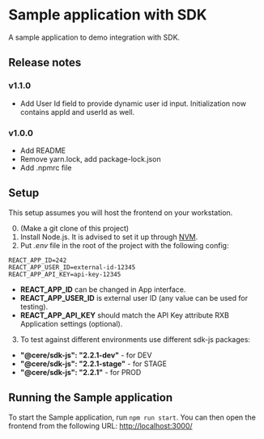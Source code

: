 # Sample application with SDK

A sample application to demo integration with SDK.

## Release notes

### v1.1.0

- Add User Id field to provide dynamic user id input. Initialization now contains appId and userId as well.

### v1.0.0

- Add README
- Remove yarn.lock, add package-lock.json
- Add .npmrc file

## Setup

This setup assumes you will host the frontend on your workstation.

0. (Make a git clone of this project)
1. Install Node.js. It is advised to set it up through [NVM](https://github.com/creationix/nvm).
2. Put _.env_ file in the root of the project with the following config:

```
REACT_APP_ID=242
REACT_APP_USER_ID=external-id-12345
REACT_APP_API_KEY=api-key-12345
```

- **REACT_APP_ID** can be changed in App interface.
- **REACT_APP_USER_ID** is external user ID (any value can be used for testing).
- **REACT_APP_API_KEY** should match the API Key attribute RXB Application settings (optional).

3. To test against different environments use different sdk-js packages:
- **"@cere/sdk-js": "2.2.1-dev"** - for DEV
- **"@cere/sdk-js": "2.2.1-stage"** - for STAGE
- **"@cere/sdk-js": "2.2.1"** - for PROD

## Running the Sample application

To start the Sample application, run `npm run start`. You can then open the frontend from the following URL: <http://localhost:3000/>